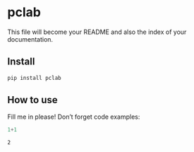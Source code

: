 # pclab

<!-- WARNING: THIS FILE WAS AUTOGENERATED! DO NOT EDIT! -->

This file will become your README and also the index of your
documentation.

## Install

``` sh
pip install pclab
```

## How to use

Fill me in please! Don’t forget code examples:

``` python
1+1
```

    2
